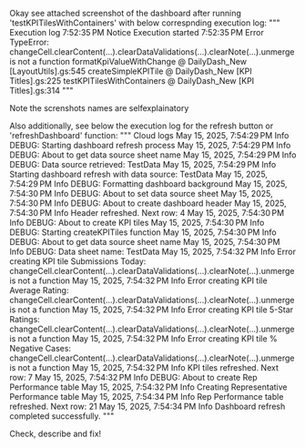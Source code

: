 Okay see attached screenshot of the dashboard after running 'testKPITilesWithContainers' with below correspnding execution log:
"""
Execution log
7:52:35 PM	Notice	Execution started
7:52:35 PM	Error	
TypeError: changeCell.clearContent(...).clearDataValidations(...).clearNote(...).unmerge is not a function
formatKpiValueWithChange	@ DailyDash_New [LayoutUtils].gs:545
createSimpleKPITile	@ DailyDash_New [KPI Titles].gs:225
testKPITilesWithContainers	@ DailyDash_New [KPI Titles].gs:314
"""

Note the screnshots names are selfexplainatory

Also additionally, see below the execution log for the refresh button or 'refreshDashboard' function:
"""
Cloud logs
May 15, 2025, 7:54:29 PM	Info	DEBUG: Starting dashboard refresh process
May 15, 2025, 7:54:29 PM	Info	DEBUG: About to get data source sheet name
May 15, 2025, 7:54:29 PM	Info	DEBUG: Data source retrieved: TestData
May 15, 2025, 7:54:29 PM	Info	Starting dashboard refresh with data source: TestData
May 15, 2025, 7:54:29 PM	Info	DEBUG: Formatting dashboard background
May 15, 2025, 7:54:30 PM	Info	DEBUG: About to set data source sheet
May 15, 2025, 7:54:30 PM	Info	DEBUG: About to create dashboard header
May 15, 2025, 7:54:30 PM	Info	Header refreshed. Next row: 4
May 15, 2025, 7:54:30 PM	Info	DEBUG: About to create KPI tiles
May 15, 2025, 7:54:30 PM	Info	DEBUG: Starting createKPITiles function
May 15, 2025, 7:54:30 PM	Info	DEBUG: About to get data source sheet name
May 15, 2025, 7:54:30 PM	Info	DEBUG: Data sheet name: TestData
May 15, 2025, 7:54:32 PM	Info	Error creating KPI tile Submissions Today: changeCell.clearContent(...).clearDataValidations(...).clearNote(...).unmerge is not a function
May 15, 2025, 7:54:32 PM	Info	Error creating KPI tile Average Rating: changeCell.clearContent(...).clearDataValidations(...).clearNote(...).unmerge is not a function
May 15, 2025, 7:54:32 PM	Info	Error creating KPI tile 5-Star Ratings: changeCell.clearContent(...).clearDataValidations(...).clearNote(...).unmerge is not a function
May 15, 2025, 7:54:32 PM	Info	Error creating KPI tile % Negative Cases: changeCell.clearContent(...).clearDataValidations(...).clearNote(...).unmerge is not a function
May 15, 2025, 7:54:32 PM	Info	KPI tiles refreshed. Next row: 7
May 15, 2025, 7:54:32 PM	Info	DEBUG: About to create Rep Performance table
May 15, 2025, 7:54:32 PM	Info	Creating Representative Performance table
May 15, 2025, 7:54:34 PM	Info	Rep Performance table refreshed. Next row: 21
May 15, 2025, 7:54:34 PM	Info	Dashboard refresh completed successfully.
"""

Check, describe and fix!